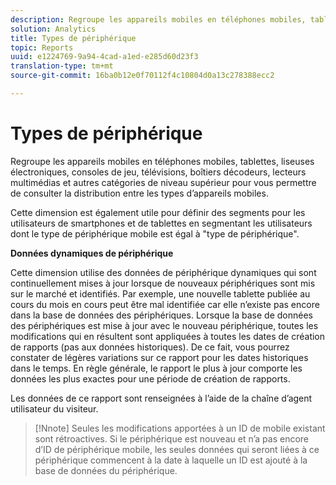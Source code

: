 ```yaml
---
description: Regroupe les appareils mobiles en téléphones mobiles, tablettes, liseuses électroniques, consoles de jeu, télévisions, boîtiers décodeurs, lecteurs multimédias et autres catégories de niveau supérieur pour vous permettre de consulter la distribution entre les types d’appareils mobiles.
solution: Analytics
title: Types de périphérique
topic: Reports
uuid: e1224769-9a94-4cad-a1ed-e285d60d23f3
translation-type: tm+mt
source-git-commit: 16ba0b12e0f70112f4c10804d0a13c278388ecc2

---
```



# Types de périphérique

Regroupe les appareils mobiles en téléphones mobiles, tablettes, liseuses électroniques, consoles de jeu, télévisions, boîtiers décodeurs, lecteurs multimédias et autres catégories de niveau supérieur pour vous permettre de consulter la distribution entre les types d’appareils mobiles.

Cette dimension est également utile pour définir des segments pour les utilisateurs de smartphones et de tablettes en segmentant les utilisateurs dont le type de périphérique mobile est égal à "type de périphérique".

**Données dynamiques de périphérique**

Cette dimension utilise des données de périphérique dynamiques qui sont continuellement mises à jour lorsque de nouveaux périphériques sont mis sur le marché et identifiés. Par exemple, une nouvelle tablette publiée au cours du mois en cours peut être mal identifiée car elle n’existe pas encore dans la base de données des périphériques. Lorsque la base de données des périphériques est mise à jour avec le nouveau périphérique, toutes les modifications qui en résultent sont appliquées à toutes les dates de création de rapports (pas aux données historiques). De ce fait, vous pourrez constater de légères variations sur ce rapport pour les dates historiques dans le temps. En règle générale, le rapport le plus à jour comporte les données les plus exactes pour une période de création de rapports.

Les données de ce rapport sont renseignées à l’aide de la chaîne d’agent utilisateur du visiteur.

>[!Nnote]
>Seules les modifications apportées à un ID de mobile existant sont rétroactives. Si le périphérique est nouveau et n’a pas encore d’ID de périphérique mobile, les seules données qui seront liées à ce périphérique commencent à la date à laquelle un ID est ajouté à la base de données du périphérique.
